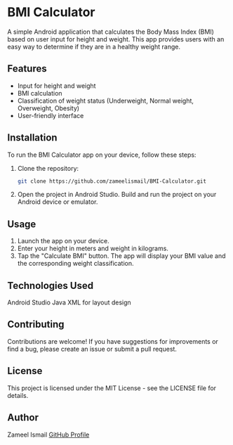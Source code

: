 # BMI Calculator

A simple Android application that calculates the Body Mass Index (BMI) based on user input for height and weight. This app provides users with an easy way to determine if they are in a healthy weight range.

## Features

- Input for height and weight
- BMI calculation
- Classification of weight status (Underweight, Normal weight, Overweight, Obesity)
- User-friendly interface


## Installation

To run the BMI Calculator app on your device, follow these steps:

1. Clone the repository:
   ```bash
   git clone https://github.com/zameelismail/BMI-Calculator.git
 2. Open the project in Android Studio.
Build and run the project on your Android device or emulator.

## Usage
1. Launch the app on your device.
2. Enter your height in meters and weight in kilograms.
3. Tap the "Calculate BMI" button.
The app will display your BMI value and the corresponding weight classification.

## Technologies Used
Android Studio
Java
XML for layout design


## Contributing
Contributions are welcome! If you have suggestions for improvements or find a bug, please create an issue or submit a pull request.

## License
This project is licensed under the MIT License - see the LICENSE file for details.

## Author
Zameel Ismail
[GitHub Profile](https://github.com/zameelismail)

